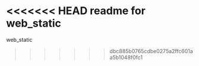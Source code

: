 <<<<<<< HEAD
readme for web_static
=======
web_static
>>>>>>> dbc885b0765cdbe0275a2ffc601aa5b1048f0fc1
